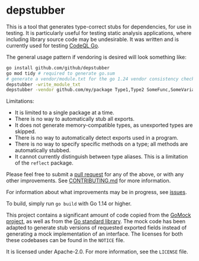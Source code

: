 # depstubber

This is a tool that generates type-correct stubs for dependencies, for use in
testing. It is particularly useful for testing static analysis applications,
where including library source code may be undesirable. It was written and is currently
used for testing [CodeQL Go](https://github.com/github/codeql-go).

The general usage pattern if vendoring is desired will look something like:

```sh
go install github.com/github/depstubber
go mod tidy # required to generate go.sum
# generate a vendor/module.txt for the go 1.24 vendor consistency check
depstubber -write_module_txt
depstubber -vendor github.com/my/package Type1,Type2 SomeFunc,SomeVariable
```

Limitations:

 - It is limited to a single package at a time.
 - There is no way to automatically stub all exports.
 - It does not generate memory-compatible types, as unexported types are
   skipped.
 - There is no way to automatically detect exports used in a program.
 - There is no way to specify specific methods on a type; all methods are
   automatically stubbed.
 - It cannot currently distinguish between type aliases. This is a
   limitation of the `reflect` package.

Please feel free to submit a [pull
request](https://github.com/github/depstubber/pulls) for any of the above, or
with any other improvements. See [CONTRIBUTING.md](CONTRIBUTING.md) for more
information.

For information about what improvements may be in progress, see
[issues](https://github.com/github/depstubber/issues).

To build, simply run `go build` with Go 1.14 or higher.

This project contains a significant amount of code copied from the [GoMock
project](https://github.com/golang/mock), as well as from the [Go standard
library](https://github.com/golang/go). The mock code has been adapted to
generate stub versions of requested exported fields instead of generating a mock
implementation of an interface. The licenses for both these codebases can be
found in the `NOTICE` file.

It is licensed under Apache-2.0. For more information, see the `LICENSE` file.
